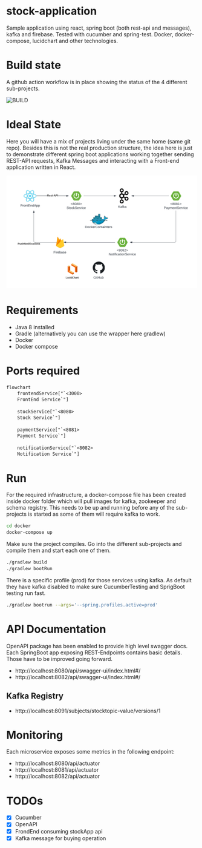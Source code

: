 # stock-application
Sample application using react, spring boot (both rest-api and messages), kafka and firebase. Tested with cucumber and spring-test.
Docker, docker-compose, lucidchart and other technologies.

# Build state
A github action workflow is in place showing the status of the 4 different sub-projects.

![BUILD](https://github.com/carlospatinos/stock-application/actions/workflows/gradle-build.yml/badge.svg)


# Ideal State
Here you will have a mix of projects living under the same home (same git repo). Besides this is not the real production structure, the idea here is just to demonstrate different spring boot applications working together sending REST-API requests, Kafka Messages and interacting with a Front-end application written in React.

![Architecture diagram](https://github.com/carlospatinos/stock-application/blob/main/doc/SpringBootEnterpriseApp.png?raw=true)

# Requirements 
- Java 8 installed
- Gradle (alternatively you can use the wrapper here gradlew)
- Docker 
- Docker compose 


# Ports required

```mermaid
flowchart
    frontendService["`<3000>
    FrontEnd Service`"]

    stockService["`<8080>
    Stock Service`"]
    
    paymentService["`<8081>
    Payment Service`"]
    
    notificationService["`<8082>
    Notification Service`"]
```

# Run

For the required infrastructure, a docker-compose file has been created inside docker folder which will pull images for kafka, zookeeper and schema registry. This needs to be up and running before any of the sub-projects is started as some of them will require kafka to work.

```sh
cd docker
docker-compose up
```

Make sure the project compiles. Go into the different sub-projects and compile them and start each one of them.

```sh
./gradlew build
./gradlew bootRun
```

There is a specific profile (prod) for those services using kafka. As default they have kafka disabled to make sure CucumberTesting and SprigBoot testing run fast. 

```sh
./gradlew bootrun --args='--spring.profiles.active=prod'
```

# API Documentation

OpenAPI package has been enabled to provide high level swagger docs. Each SpringBoot app exposing REST-Endpoints contains basic details. Those have to be improved going forward.

- http://localhost:8080/api/swagger-ui/index.html#/ 
- http://localhost:8082/api/swagger-ui/index.html#/

## Kafka Registry
- http://localhost:8091/subjects/stocktopic-value/versions/1

# Monitoring

Each microservice exposes some metrics in the following endpoint: 
- http://localhost:8080/api/actuator 
- http://localhost:8081/api/actuator 
- http://localhost:8082/api/actuator 

# TODOs
- [x] Cucumber 
- [x] OpenAPI
- [x] FrondEnd consuming stockApp api
- [x] Kafka message for buying operation
